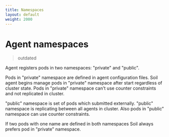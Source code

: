 ```yaml
---
title: Namespaces
layout: default
weight: 2000
---
```


# Agent namespaces

> outdated

Agent registers pods in two namespaces: "private" and "public".

Pods in "private" namespace are defined in agent configuration files. Soil 
agent begins manage pods in "private" namespace after start regardless of 
cluster state. Pods in "private" namespace can't use counter constraints and 
not replicated in cluster.

"public" namespace is set of pods which submitted externally. "public" 
namespace is replicating between all agents in cluster. Also pods in "public"
namespace can use counter constraints.

If two pods with one name are defined in both namespaces Soil always prefers 
pod in "private" namespace.

